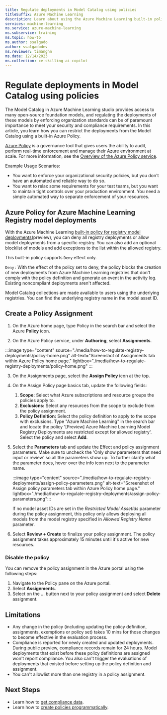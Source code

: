 ```yaml
---
title: Regulate deployments in Model Catalog using policies
titleSuffix: Azure Machine Learning
description: Learn about using the Azure Machine Learning built-in policy to deny registry model deployments 
services: machine-learning
ms.service: azure-machine-learning
ms.subservice: training
ms.topic: how-to
ms.author: ssalgado
author: ssalgadodev
ms.reviewer: timanghn
ms.date: 12/14/2023
ms.collection: ce-skilling-ai-copilot
---
```


# Regulate deployments in Model Catalog using policies

The Model Catalog in Azure Machine Learning studio provides access to many open-source foundation models, and regulating the deployments of these models by enforcing organization standards can be of paramount importance to meet your security and compliance requirements. In this article, you learn how you can restrict the deployments from the Model Catalog using a built-in Azure Policy.

[Azure Policy](/azure/governance/policy/) is a governance tool that gives users the ability to audit, perform real-time enforcement and manage their Azure environment at scale. For more information, see the [Overview of the Azure Policy service](/azure/governance/policy/overview).

Example Usage Scenarios:

* You want to enforce your organizational security policies, but you don't have an automated and reliable way to do so.
* You want to relax some requirements for your test teams, but you want to maintain tight controls over your production environment. You need a simple automated way to separate enforcement of your resources.

## Azure Policy for Azure Machine Learning Registry model deployments

With the Azure Machine Learning [built-in policy for registry model deployments](https://portal.azure.com/?feature.customportal=false#view/Microsoft_Azure_Policy/PolicyDetailBlade/definitionId/%2Fproviders%2FMicrosoft.Authorization%2FpolicyDefinitions%2F19539b54-c61e-4196-9a38-67598701be90)(preview), you can deny all registry deployments or allow model deployments from a specific registry. You can also add an optional blocklist of models and add exceptions to the list within the allowed registry. 

This built-in policy supports `Deny` effect only.

`Deny:` With the effect of the policy set to deny, the policy blocks the creation of new deployments from Azure Machine Learning registries that don't comply with the policy definition and generate an event in the activity log. Existing noncompliant deployments aren't affected.

Model Catalog collections are made available to users using the underlying registries. You can find the underlying registry name in the model asset ID.   

## Create a Policy Assignment

1. On the Azure home page, type Policy in the search bar and select the Azure **Policy** icon.

2. On the Azure Policy service, under **Authoring**, select **Assignments**.

:::image type="content" source="./media/how-to-regulate-registry-deployments/policy-home.png" alt-text="Screenshot of Assignments tab within Azure Policy home page." lightbox="./media/how-to-regulate-registry-deployments/policy-home.png" :::

3. On the Assignments page, select the **Assign Policy** icon at the top. 

4. On the Assign Policy page basics tab, update the following fields:
    1. **Scope:** Select what Azure subscriptions and resource groups the policies apply to.
    2. **Exclusions:** Select any resources from the scope to exclude from the policy assignment.
    3. **Policy Definition:** Select the policy definition to apply to the scope with exclusions. Type "Azure Machine Learning" in the search bar and locate the policy '[Preview] Azure Machine Learning Model Registry Deployments are restricted except for allowed registry'. Select the policy and select **Add**.

5. Select the **Parameters** tab and update the Effect and policy assignment parameters. Make sure to uncheck the 'Only show parameters that need input or review' so all the parameters show up. To further clarify what the parameter does, hover over the info icon next to the parameter name.

    :::image type="content" source="./media/how-to-regulate-registry-deployments/assign-policy-parameters.png" alt-text="Screenshot of Assign policy parameters tab within Azure Policy home page." lightbox="./media/how-to-regulate-registry-deployments/assign-policy-parameters.png":::

    If no model asset IDs are set in the *Restricted Model AssetIds* parameter during the policy assignment, this policy only allows deploying all models from the model registry specified in *Allowed Registry Name* parameter.

7. Select **Review + Create** to finalize your policy assignment. The policy assignment takes approximately 15 minutes until it's active for new resources. 

### Disable the policy

You can remove the policy assignment in the Azure portal using the following steps:

1. Navigate to the Policy pane on the Azure portal.
2. Select **Assignments**.
3. Select on the ... button next to your policy assignment and select **Delete** assignment.

## Limitations 

* Any change in the policy (including updating the policy definition, assignments, exemptions or policy set) takes 10 mins for those changes to become effective in the evaluation process.
* Compliance is reported for newly created and updated deployments. During public preview, compliance records remain for 24 hours. Model deployments that exist before these policy definitions are assigned won't report compliance. You also can't trigger the evaluations of deployments that existed before setting up the policy definition and assignment.
* You can't allowlist more than one registry in a policy assignment.

## Next Steps

- Learn how to [get compliance data](/azure/governance/policy/how-to/get-compliance-data).
- Learn how to [create policies programmatically](/azure/governance/policy/how-to/programmatically-create).
